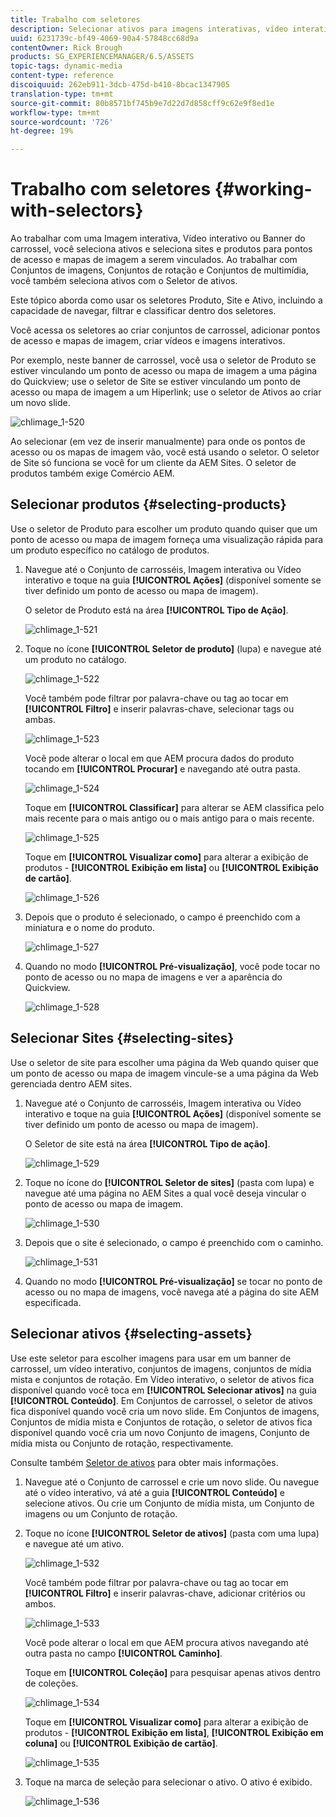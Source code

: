 ```yaml
---
title: Trabalho com seletores
description: Selecionar ativos para imagens interativas, vídeo interativo e banners de carrossel
uuid: 6231739c-bf49-4069-90a4-57848cc68d9a
contentOwner: Rick Brough
products: SG_EXPERIENCEMANAGER/6.5/ASSETS
topic-tags: dynamic-media
content-type: reference
discoiquuid: 262eb911-3dcb-475d-b410-8bcac1347905
translation-type: tm+mt
source-git-commit: 80b8571bf745b9e7d22d7d858cff9c62e9f8ed1e
workflow-type: tm+mt
source-wordcount: '726'
ht-degree: 19%

---
```



# Trabalho com seletores {#working-with-selectors}

Ao trabalhar com uma Imagem interativa, Vídeo interativo ou Banner do carrossel, você seleciona ativos e seleciona sites e produtos para pontos de acesso e mapas de imagem a serem vinculados. Ao trabalhar com Conjuntos de imagens, Conjuntos de rotação e Conjuntos de multimídia, você também seleciona ativos com o Seletor de ativos.

Este tópico aborda como usar os seletores Produto, Site e Ativo, incluindo a capacidade de navegar, filtrar e classificar dentro dos seletores.

Você acessa os seletores ao criar conjuntos de carrossel, adicionar pontos de acesso e mapas de imagem, criar vídeos e imagens interativos.

Por exemplo, neste banner de carrossel, você usa o seletor de Produto se estiver vinculando um ponto de acesso ou mapa de imagem a uma página do Quickview; use o seletor de Site se estiver vinculando um ponto de acesso ou mapa de imagem a um Hiperlink; use o seletor de Ativos ao criar um novo slide.

![chlimage_1-520](assets/chlimage_1-520.png)

Ao selecionar (em vez de inserir manualmente) para onde os pontos de acesso ou os mapas de imagem vão, você está usando o seletor. O seletor de Site só funciona se você for um cliente da AEM Sites. O seletor de produtos também exige Comércio AEM.

## Selecionar produtos {#selecting-products}

Use o seletor de Produto para escolher um produto quando quiser que um ponto de acesso ou mapa de imagem forneça uma visualização rápida para um produto específico no catálogo de produtos.

1. Navegue até o Conjunto de carrosséis, Imagem interativa ou Vídeo interativo e toque na guia **[!UICONTROL Ações]** (disponível somente se tiver definido um ponto de acesso ou mapa de imagem).

   O seletor de Produto está na área **[!UICONTROL Tipo de Ação]**.

   ![chlimage_1-521](assets/chlimage_1-521.png)

1. Toque no ícone **[!UICONTROL Seletor de produto]** (lupa) e navegue até um produto no catálogo.

   ![chlimage_1-522](assets/chlimage_1-522.png)

   Você também pode filtrar por palavra-chave ou tag ao tocar em **[!UICONTROL Filtro]** e inserir palavras-chave, selecionar tags ou ambas.

   ![chlimage_1-523](assets/chlimage_1-523.png)

   Você pode alterar o local em que AEM procura dados do produto tocando em **[!UICONTROL Procurar]** e navegando até outra pasta.

   ![chlimage_1-524](assets/chlimage_1-524.png)

   Toque em **[!UICONTROL Classificar]** para alterar se AEM classifica pelo mais recente para o mais antigo ou o mais antigo para o mais recente.

   ![chlimage_1-525](assets/chlimage_1-525.png)

   Toque em **[!UICONTROL Visualizar como]** para alterar a exibição de produtos - **[!UICONTROL Exibição em lista]** ou **[!UICONTROL Exibição de cartão]**.

   ![chlimage_1-526](assets/chlimage_1-526.png)

1. Depois que o produto é selecionado, o campo é preenchido com a miniatura e o nome do produto.

   ![chlimage_1-527](assets/chlimage_1-527.png)

1. Quando no modo **[!UICONTROL Pré-visualização]**, você pode tocar no ponto de acesso ou no mapa de imagens e ver a aparência do Quickview.

   ![chlimage_1-528](assets/chlimage_1-528.png)

## Selecionar Sites {#selecting-sites}

Use o seletor de site para escolher uma página da Web quando quiser que um ponto de acesso ou mapa de imagem vincule-se a uma página da Web gerenciada dentro AEM sites.

1. Navegue até o Conjunto de carrosséis, Imagem interativa ou Vídeo interativo e toque na guia **[!UICONTROL Ações]** (disponível somente se tiver definido um ponto de acesso ou mapa de imagem).

   O Seletor de site está na área **[!UICONTROL Tipo de ação]**.

   ![chlimage_1-529](assets/chlimage_1-529.png)

1. Toque no ícone do **[!UICONTROL Seletor de sites]** (pasta com lupa) e navegue até uma página no AEM Sites a qual você deseja vincular o ponto de acesso ou mapa de imagem.

   ![chlimage_1-530](assets/chlimage_1-530.png)

1. Depois que o site é selecionado, o campo é preenchido com o caminho.

   ![chlimage_1-531](assets/chlimage_1-531.png)

1. Quando no modo **[!UICONTROL Pré-visualização]** se tocar no ponto de acesso ou no mapa de imagens, você navega até a página do site AEM especificada.

## Selecionar ativos {#selecting-assets}

Use este seletor para escolher imagens para usar em um banner de carrossel, um vídeo interativo, conjuntos de imagens, conjuntos de mídia mista e conjuntos de rotação. Em Vídeo interativo, o seletor de ativos fica disponível quando você toca em **[!UICONTROL Selecionar ativos]** na guia **[!UICONTROL Conteúdo]**. Em Conjuntos de carrossel, o seletor de ativos fica disponível quando você cria um novo slide. Em Conjuntos de imagens, Conjuntos de mídia mista e Conjuntos de rotação, o seletor de ativos fica disponível quando você cria um novo Conjunto de imagens, Conjunto de mídia mista ou Conjunto de rotação, respectivamente.

Consulte também [Seletor de ativos](search-assets.md#assetpicker) para obter mais informações.

1. Navegue até o Conjunto de carrossel e crie um novo slide. Ou navegue até o vídeo interativo, vá até a guia **[!UICONTROL Conteúdo]** e selecione ativos. Ou crie um Conjunto de mídia mista, um Conjunto de imagens ou um Conjunto de rotação.
1. Toque no ícone **[!UICONTROL Seletor de ativos]** (pasta com uma lupa) e navegue até um ativo.

   ![chlimage_1-532](assets/chlimage_1-532.png)

   Você também pode filtrar por palavra-chave ou tag ao tocar em **[!UICONTROL Filtro]** e inserir palavras-chave, adicionar critérios ou ambos.

   ![chlimage_1-533](assets/chlimage_1-533.png)

   Você pode alterar o local em que AEM procura ativos navegando até outra pasta no campo **[!UICONTROL Caminho]**.

   Toque em **[!UICONTROL Coleção]** para pesquisar apenas ativos dentro de coleções.

   ![chlimage_1-534](assets/chlimage_1-534.png)

   Toque em **[!UICONTROL Visualizar como]** para alterar a exibição de produtos - **[!UICONTROL Exibição em lista]**, **[!UICONTROL Exibição em coluna]** ou **[!UICONTROL Exibição de cartão]**.

   ![chlimage_1-535](assets/chlimage_1-535.png)

1. Toque na marca de seleção para selecionar o ativo. O ativo é exibido.

   ![chlimage_1-536](assets/chlimage_1-536.png)


